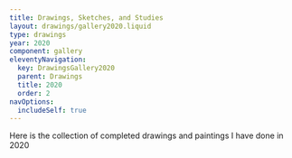 ```yaml
---
title: Drawings, Sketches, and Studies
layout: drawings/gallery2020.liquid
type: drawings
year: 2020
component: gallery
eleventyNavigation:
  key: DrawingsGallery2020
  parent: Drawings
  title: 2020
  order: 2
navOptions:
  includeSelf: true
---
```


Here is the collection of completed drawings and paintings I have done in 2020
